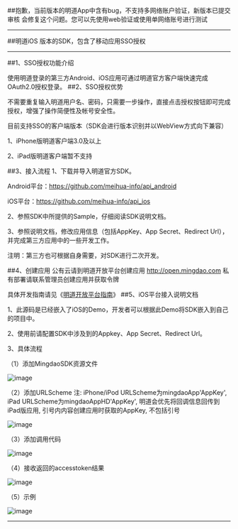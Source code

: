 ##抱歉，当前版本的明道App中含有bug，不支持多网络账户验证，新版本已提交审核 会修复这个问题。您可以先使用web验证或使用单网络账号进行测试

***

##明道iOS 版本的SDK，包含了移动应用SSO授权


***

##1、SSO授权功能介绍

使用明道登录的第三方Android、iOS应用可通过明道官方客户端快速完成OAuth2.0授权登录。
##2、SSO授权优势

不需要重复输入明道用户名、密码，只需要一步操作，直接点击授权按钮即可完成授权，增强了操作简便性及帐号安全性。

目前支持SSO的客户端版本（SDK会进行版本识别并以WebView方式向下兼容）

1、iPhone版明道客户端3.0及以上

2、iPad版明道客户端暂不支持

##3、接入流程
1、下载并导入明道官方SDK。

Android平台：https://github.com/meihua-info/api_android

iOS平台：https://github.com/meihua-info/api_ios

2、参照SDK中所提供的Sample，仔细阅读SDK说明文档。

3、参照说明文档，修改应用信息（包括AppKey、App Secret、Redirect Url），并完成第三方应用中的一些开发工作。

注明：第三方也可根据自身需要，对SDK进行二次开发。


##4、创建应用
公有云请到明道开放平台创建应用 <http://open.mingdao.com> 私有部署请联系管理员创建应用并获取令牌

具体开发指南请见《[明道开放平台指南](http://open.mingdao.com/md_develop_tread.html)》
##5、iOS平台接入说明文档

1、此源码是已经嵌入了iOS的Demo，开发者可以根据此Demo将SDK嵌入到自己的项目中。

2、使用前请配置SDK中涉及到的Appkey、App Secret、Redirect Url。

3、具体流程

（1）添加MingdaoSDK资源文件

![image](https://raw.githubusercontent.com/meihua-info/api_ios/master/%E5%BF%AB%E9%80%9F%E9%9B%86%E6%88%90%E6%8C%87%E5%8D%97/1.jpeg)

（2）添加URLScheme 
    注: iPhone/iPod URLScheme为mingdaoApp'AppKey', 
        iPad URLScheme为mingdaoAppHD'AppKey',
        明道会优先将回调信息回传到iPad版应用,
        引号内内容创建应用时获取的AppKey, 不包括引号

![image](https://raw.githubusercontent.com/meihua-info/api_ios/master/%E5%BF%AB%E9%80%9F%E9%9B%86%E6%88%90%E6%8C%87%E5%8D%97/3.jpeg)

（3）添加调用代码

![image](https://raw.githubusercontent.com/meihua-info/api_ios/master/%E5%BF%AB%E9%80%9F%E9%9B%86%E6%88%90%E6%8C%87%E5%8D%97/2.jpeg)

（4）接收返回的accesstoken结果

![image](https://raw.githubusercontent.com/meihua-info/api_ios/master/%E5%BF%AB%E9%80%9F%E9%9B%86%E6%88%90%E6%8C%87%E5%8D%97/4.jpeg)

（5）示例

![image](https://raw.githubusercontent.com/meihua-info/api_ios/master/%E5%BF%AB%E9%80%9F%E9%9B%86%E6%88%90%E6%8C%87%E5%8D%97/5.png)

***
